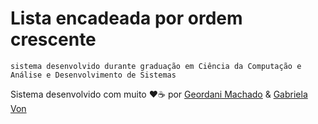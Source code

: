 # Lista encadeada por ordem crescente


	sistema desenvolvido durante graduação em Ciência da Computação e Análise e Desenvolvimento de Sistemas


Sistema desenvolvido com muito ❤️☕ por [Geordani Machado](https://github.com/Geordani-Machado) & [Gabriela Von](https://github.com/G4bizinha)